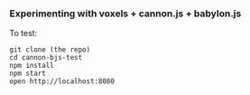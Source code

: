 ### Experimenting with voxels + cannon.js + babylon.js

To test:

```
git clone (the repo)
cd cannon-bjs-test
npm install
npm start
open http://localhost:8080
```
